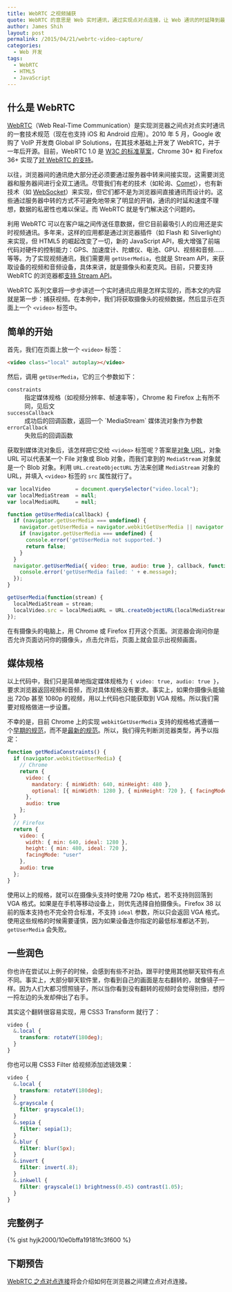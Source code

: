 ```yaml
---
title: WebRTC 之视频捕获
quote: WebRTC 的意思是 Web 实时通讯，通过实现点对点连接，让 Web 通讯的时延降到最低，而目前 WebRTC 最吸引人的应用是实时视频通讯
author: James Shih
layout: post
permalink: /2015/04/21/webrtc-video-capture/
categories:
  - Web 开发
tags:
  - WebRTC
  - HTML5
  - JavaScript
---
```

## 什么是 WebRTC

[WebRTC][wiki-webrtc]（Web Real-Time Communication）是实现浏览器之间点对点实时通讯的一套技术规范（现在也支持 iOS 和 Android 应用）。2010 年 5 月，Google 收购了 VoIP 开发商 Global IP Solutions，在其技术基础上开发了 WebRTC，并于一年后开源。目前，WebRTC 1.0 是 [W3C 的标准草案][w3cwd-webrtc]，Chrome 30+ 和 Firefox 36+ 实现了[对 WebRTC 的支持][caniuse-webrtc]。

以往，浏览器间的通讯绝大部分还必须要通过服务器中转来间接实现，这需要浏览器和服务器间进行全双工通讯。尽管我们有老的技术（如轮询、[Comet][wiki-comet]），也有新技术（如 [WebSocket][wiki-websocket]）来实现，但它们都不是为浏览器间直接通讯而设计的。这些通过服务器中转的方式不可避免地带来了明显的开销，通讯的时延和速度不理想，数据的私密性也难以保证。而 WebRTC 就是专门解决这个问题的。

利用 WebRTC 可以在客户端之间传送任意数据，但它目前最吸引人的应用还是实时视频通讯。多年来，这样的应用都是通过浏览器插件（如 Flash 和 Silverlight）来实现，但 HTML5 的崛起改变了一切，新的 JavaScript API，极大增强了前端代码对硬件的控制能力：GPS、加速度计、陀螺仪、电池、GPU、视频和音频……等等。为了实现视频通讯，我们需要用 `getUserMedia`，也就是 Stream API，来获取设备的视频和音频设备，具体来讲，就是摄像头和麦克风。目前，只要支持 WebRTC 的浏览器都[支持 Stream API][caniuse-stream]。

WebRTC 系列文章将一步步讲述一个实时通讯应用是怎样实现的，而本文的内容就是第一步：捕获视频。在本例中，我们将获取摄像头的视频数据，然后显示在页面上一个 `<video>` 标签中。

## 简单的开始

首先，我们在页面上放一个 `<video>` 标签：

```html
<video class="local" autoplay></video>
```

然后，调用 `getUserMedia`，它的三个参数如下：

<dl>
  <dt><code>constraints</code></dt>
  <dd>指定媒体规格（如视频分辨率、帧速率等），Chrome 和 Firefox 上有所不同，见后文</dd>
  <dt><code>successCallback</code></dt>
  <dd>成功后的回调函数，返回一个 `MediaStream` 媒体流对象作为参数</dd>
  <dt><code>errorCallback</code></dt>
  <dd>失败后的回调函数</dd>
</dl>

获取到媒体流对象后，该怎样把它交给 `<video>` 标签呢？答案是[对象 URL][mdn-object-url]，对象 URL 可以代表某一个 File 对象或 Blob 对象，而我们拿到的 `MediaStream` 对象就是一个 Blob 对象。利用 `URL.createObjectURL` 方法来创建 `MediaStream` 对象的 URL，并填入 `<video>` 标签的 `src` 属性就行了。

```javascript
var localVideo        = document.querySelector("video.local");
var localMediaStream  = null;
var localMediaURL     = null;

function getUserMedia(callback) {
  if (navigator.getUserMedia === undefined) {
    navigator.getUserMedia = navigator.webkitGetUserMedia || navigator.mozGetUserMedia;
    if (navigator.getUserMedia === undefined) {
      console.error('getUserMedia not supported.')
      return false;
    }
  }
  navigator.getUserMedia({ video: true, audio: true }, callback, function(e) {
    console.error('getUserMedia failed: ' + e.message);
  });
}

getUserMedia(function(stream) {
  localMediaStream = stream;
  localVideo.src = localMediaURL = URL.createObjectURL(localMediaStream);
});
```

在有摄像头的电脑上，用 Chrome 或 Firefox 打开这个页面。浏览器会询问你是否允许页面访问你的摄像头，点击允许后，页面上就会显示出视频画面。

## 媒体规格

以上代码中，我们只是简单地指定媒体规格为 `{ video: true, audio: true }`，要求浏览器返回视频和音频，而对具体规格没有要求。事实上，如果你摄像头能输出 720p 甚至 1080p 的视频，用以上代码也只能获取到 VGA 规格。所以我们需要对规格做进一步设置。

不幸的是，目前 Chrome 上的实现 `webkitGetUserMedia` 支持的规格格式遵循一个[早期的规范][constraints-chrome]，而不是[最新的规范][constraints-firefox]。所以，我们得先判断浏览器类型，再予以指定：

```javascript
function getMediaConstraints() {
  if (navigator.webkitGetUserMedia) {
    // Chrome
    return {
      video: {
        mandatory: { minWidth: 640, minHeight: 480 },
        optional: [{ minWidth: 1280 }, { minHeight: 720 }, { facingMode: "user" }]
      },
      audio: true
    };
  }
  // Firefox
  return {
    video: {
      width: { min: 640, ideal: 1280 },
      height: { min: 480, ideal: 720 },
      facingMode: "user"
    },
    audio: true
  };
}
```

使用以上的规格，就可以在摄像头支持时使用 720p 格式，若不支持则回落到 VGA 格式。如果是在手机等移动设备上，则优先选择自拍摄像头。Firefox 38 以前的版本支持也不完全符合标准，不支持 `ideal` 参数，所以只会返回 VGA 格式。使用这些规格的时候需要谨慎，因为如果设备连你指定的最低标准都达不到，`getUserMedia` 会失败。

## 一些润色

你也许在尝试以上例子的时候，会感到有些不对劲，跟平时使用其他聊天软件有点不同。事实上，大部分聊天软件里，你看到自己的画面是左右翻转的，就像镜子一样。因为人们大都习惯照镜子，所以当你看到没有翻转的视频时会觉得别扭，想捋一捋左边的头发却伸出了右手。

其实这个翻转很容易实现，用 CSS3 Transform 就行了：

```scss
video {
  &.local {
    transform: rotateY(180deg);
  }
}
```

你也可以用 CSS3 Filter 给视频添加滤镜效果：

```scss
video {
  &.local {
    transform: rotateY(180deg);
  }
  &.grayscale {
    filter: grayscale(1);
  }
  &.sepia {
    filter: sepia(1);
  }
  &.blur {
    filter: blur(5px);
  }
  &.invert {
    filter: invert(.8);
  }
  &.inkwell {
    filter: grayscale(1) brightness(0.45) contrast(1.05);
  }
}
```

## 完整例子

{% gist hyjk2000/10e0bffa19181fc3f600 %}

## 下期预告

[WebRTC 之点对点连接][webrtc-peer-connection]将会介绍如何在浏览器之间建立点对点连接。


[wiki-webrtc]: https://en.wikipedia.org/wiki/WebRTC
[w3cwd-webrtc]: http://www.w3.org/TR/webrtc/
[caniuse-webrtc]: http://caniuse.com/#feat=rtcpeerconnection
[wiki-comet]: https://en.wikipedia.org/wiki/Comet_(programming)
[wiki-websocket]: https://en.wikipedia.org/wiki/WebSocket
[caniuse-stream]: http://caniuse.com/#feat=stream
[mdn-object-url]: https://developer.mozilla.org/en-US/docs/Web/API/URL/createObjectURL
[constraints-chrome]: http://tools.ietf.org/html/draft-alvestrand-constraints-resolution-00
[constraints-firefox]: http://w3c.github.io/mediacapture-main/getusermedia.html#mediastreamconstraints
[webrtc-peer-connection]: /2015/05/16/webrtc-peer-connection/

